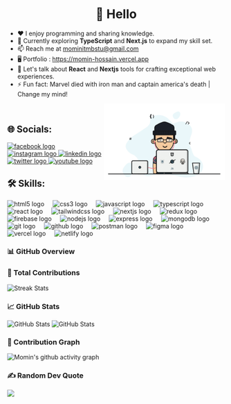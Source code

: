 <h1 align="center">💫 Hello</h1>

- ♥️ I enjoy programming and sharing knowledge.  
- 🌱 Currently exploring **TypeScript** and **Next.js** to expand my skill set.  
- 📫 Reach me at mominitmbstu@gmail.com
- 🖥️ Portfolio : https://momin-hossain.vercel.app
- 💬 Let's talk about **React** and **Nextjs** tools for crafting exceptional web experiences.  
- ⚡ Fun fact: Marvel died with iron man and captain america's death | Change my mind!
<img align="right" alt="code" width="280" src="https://raw.githubusercontent.com/cssmh/cssmh/main/coding.gif">
<br>

## 🌐 Socials:
<div align="left">
  <a href="https://facebook.com/touristmomen" target="_blank" rel="noopener noreferrer">
  <img height="30" width="52" src="https://raw.githubusercontent.com/maurodesouza/profile-readme-generator/master/src/assets/icons/social/facebook/default.svg" alt="facebook logo"  />
  </a>
  <a href="https://instagram.com/tourist_offl" target="_blank" rel="noopener noreferrer">
  <img height="30" width="52" src="https://raw.githubusercontent.com/maurodesouza/profile-readme-generator/master/src/assets/icons/social/instagram/default.svg" alt="instagram logo"  />
  </a>
  <a href="https://linkedin.com/in/momin01" target="_blank" rel="noopener noreferrer">
  <img height="30" width="52" src="https://raw.githubusercontent.com/maurodesouza/profile-readme-generator/master/src/assets/icons/social/linkedin/default.svg" alt="linkedin logo"  />
  </a>
  <a href="https://x.com/touristmomen" target="_blank" rel="noopener noreferrer">
  <img height="30" width="52" src="https://raw.githubusercontent.com/maurodesouza/profile-readme-generator/master/src/assets/icons/social/twitter/default.svg" alt="twitter logo"  />
  </a>
  <a href="https://youtube.com/@tourist19" target="_blank" rel="noopener noreferrer">
  <img height="30" width="52" src="https://raw.githubusercontent.com/maurodesouza/profile-readme-generator/master/src/assets/icons/social/youtube/default.svg" alt="youtube logo"  />
  </a>
</div>

## 🛠️ Skills:
<div align="left">
  <img src="https://skillicons.dev/icons?i=html" height="40" alt="html5 logo"  />
  <img width="12" />
  <img src="https://skillicons.dev/icons?i=css" height="40" alt="css3 logo"  />
  <img width="12" />
  <img src="https://skillicons.dev/icons?i=js" height="40" alt="javascript logo"  />
  <img width="12" />
  <img src="https://cdn.jsdelivr.net/gh/devicons/devicon/icons/typescript/typescript-original.svg" height="40" alt="typescript logo"  />
  <img width="12" />
  <img src="https://cdn.jsdelivr.net/gh/devicons/devicon/icons/react/react-original.svg" height="40" alt="react logo"  />
  <img width="12" />
  <img src="https://skillicons.dev/icons?i=tailwind" height="40" alt="tailwindcss logo"  />
  <img width="12" />
  <img src="https://skillicons.dev/icons?i=nextjs" height="40" alt="nextjs logo"  />
  <img width="12" />
  <img src="https://skillicons.dev/icons?i=redux" height="40" alt="redux logo"  />
  <img width="12" />
  <img src="https://skillicons.dev/icons?i=firebase" height="40" alt="firebase logo"  />
  <img width="12" />
  <img src="https://skillicons.dev/icons?i=nodejs" height="40" alt="nodejs logo"  />
  <img width="12" />
  <img src="https://skillicons.dev/icons?i=express" height="40" alt="express logo"  />
  <img width="12" />
  <img src="https://skillicons.dev/icons?i=mongodb" height="40" alt="mongodb logo"  />
  <img width="12" />
  <img src="https://skillicons.dev/icons?i=git" height="40" alt="git logo"  />
  <img width="12" />
  <img src="https://skillicons.dev/icons?i=github" height="40" alt="github logo"  />
  <img width="12" />
  <img src="https://skillicons.dev/icons?i=postman" height="40" alt="postman logo"  />
  <img width="12" />
  <img src="https://skillicons.dev/icons?i=figma" height="40" alt="figma logo"  />
  <img width="12" />
  <img src="https://skillicons.dev/icons?i=vercel" height="40" alt="vercel logo"  />
  <img width="12" />
  <img src="https://skillicons.dev/icons?i=netlify" height="40" alt="netlify logo"  />
</div>

### 📊 GitHub Overview

### 🚀 Total Contributions
<p>
  <img height="180" src="https://github-readme-streak-stats.herokuapp.com/?user=cssmh&theme=radical&" alt="Streak Stats" />
</p>

### 📈 GitHub Stats
<p>
  <img src="https://github-readme-stats.vercel.app/api/top-langs/?username=cssmh&theme=radical&langs_count=8" alt="GitHub Stats" />
  <img height="180" src="https://github-readme-stats.vercel.app/api?username=cssmh&theme=radical&show_icons=true&include_all_commits=true" alt="GitHub Stats" />
</p>

### 🌱 Contribution Graph
![Momin's github activity graph](https://github-readme-activity-graph.vercel.app/graph?username=cssmh&theme=react-dark)

### ✍️ Random Dev Quote
![](https://quotes-github-readme.vercel.app/api?type=horizontal&theme=radical)
